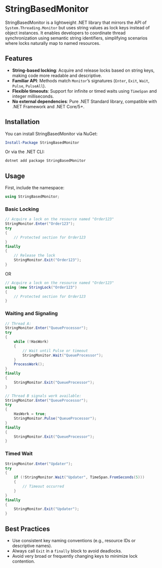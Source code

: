 # StringBasedMonitor

StringBasedMonitor is a lightweight .NET library that mirrors the API of `System.Threading.Monitor` but uses string
values as lock keys instead of object instances. It enables developers to coordinate thread synchronization using
semantic string identifiers, simplifying scenarios where locks naturally map to named resources.

## Features

* **String-based locking**: Acquire and release locks based on string keys, making code more readable and descriptive.
* **Familiar API**: Methods match `Monitor`’s signatures (`Enter`, `Exit`, `Wait`, `Pulse`, `PulseAll`).
* **Flexible timeouts**: Support for infinite or timed waits using `TimeSpan` and integer milliseconds.
* **No external dependencies**: Pure .NET Standard library, compatible with .NET Framework and .NET Core/5+.

## Installation

You can install StringBasedMonitor via NuGet:

```powershell
Install-Package StringBasedMonitor
```

Or via the .NET CLI:

```bash
dotnet add package StringBasedMonitor
```

## Usage

First, include the namespace:

```csharp
using StringBasedMonitor;
```

### Basic Locking

```csharp
// Acquire a lock on the resource named "Order123"
StringMonitor.Enter("Order123");
try
{
    // Protected section for Order123
}
finally
{
    // Release the lock
    StringMonitor.Exit("Order123");
}
```
OR
```csharp
// Acquire a lock on the resource named "Order123"
using (new StringLock("Order123")
{
    // Protected section for Order123
}
```

### Waiting and Signaling

```csharp
// Thread A:
StringMonitor.Enter("QueueProcessor");
try
{
    while (!HasWork)
    {
        // Wait until Pulse or timeout
        StringMonitor.Wait("QueueProcessor");
    }
    ProcessWork();
}
finally
{
    StringMonitor.Exit("QueueProcessor");
}

// Thread B signals work available:
StringMonitor.Enter("QueueProcessor");
try
{
    HasWork = true;
    StringMonitor.Pulse("QueueProcessor");
}
finally
{
    StringMonitor.Exit("QueueProcessor");
}
```

### Timed Wait

```csharp
StringMonitor.Enter("Updater");
try
{
    if (!StringMonitor.Wait("Updater", TimeSpan.FromSeconds(5)))
    {
        // Timeout occurred
    }
}
finally
{
    StringMonitor.Exit("Updater");
}
```

## Best Practices

* Use consistent key naming conventions (e.g., resource IDs or descriptive names).
* Always call `Exit` in a `finally` block to avoid deadlocks.
* Avoid very broad or frequently changing keys to minimize lock contention.
